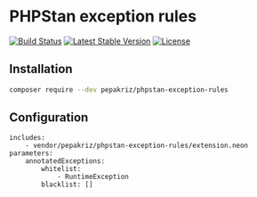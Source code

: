# PHPStan exception rules

[![Build Status](https://travis-ci.org/pepakriz/phpstan-exception-rules.svg)](https://travis-ci.org/pepakriz/phpstan-exception-rules)
[![Latest Stable Version](https://poser.pugx.org/pepakriz/phpstan-exception-rules/v/stable)](https://packagist.org/packages/pepakriz/phpstan-exception-rules)
[![License](https://poser.pugx.org/pepakriz/phpstan-exception-rules/license)](https://packagist.org/packages/pepakriz/phpstan-exception-rules)


## Installation

```bash
composer require --dev pepakriz/phpstan-exception-rules
```

## Configuration

```neon
includes:
	- vendor/pepakriz/phpstan-exception-rules/extension.neon
parameters:
	annotatedExceptions:
		whitelist:
			- RuntimeException
		blacklist: []
```
